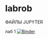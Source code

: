 # labrob 
ФАЙЛЫ JUPYTER

лаб 1
[![Binder](https://mybinder.org/badge_logo.svg)](https://mybinder.org/v2/gh/5Tango2/labrob/main?labpath=%D0%BB%D0%B0%D0%B1%E2%84%961.ipynb)
